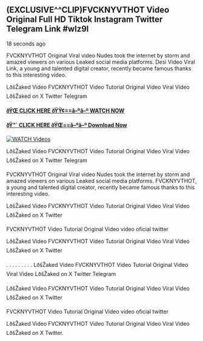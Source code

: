 ## (EXCLUSIVE^^CLIP)FVCKNYVTHOT Video Original Full HD Tiktok Instagram Twitter Telegram Link #wlz9l

18 seconds ago

FVCKNYVTHOT Original Viral video Nudes took the internet by storm and amazed viewers on various Leaked social media platforms. Desi Video Viral Link, a young and talented digital creator, recently became famous thanks to this interesting video.

LðšŽaked Video FVCKNYVTHOT Video Tutorial Original Video Viral Video LðšŽaked on X Twitter Telegram

**[ðŸŒ CLICK HERE ðŸŸ¢==â–ºâ–º WATCH NOW](https://clips-mediaa.blogspot.com/2025/02/video-viral-download.html)**

**[ðŸ”´ CLICK HERE ðŸŒ==â–ºâ–º Download Now](https://clips-mediaa.blogspot.com/2025/02/video-viral-download.html)**

[![WATCH Videos](https://i.imgur.com/dJHk4Zq.gif)](https://clips-mediaa.blogspot.com/2025/02/video-viral-download.html)

LðšŽaked Video FVCKNYVTHOT Video Tutorial Original Video Viral Video LðšŽaked on X Twitter Telegram

FVCKNYVTHOT Original Viral video Nudes took the internet by storm and amazed viewers on various Leaked social media platforms. FVCKNYVTHOT, a young and talented digital creator, recently became famous thanks to this interesting video.

LðšŽaked Video FVCKNYVTHOT Video Tutorial Original Video Viral Video LðšŽaked on X Twitter

FVCKNYVTHOT Video Tutorial Original Video video oficial twitter

LðšŽaked Video FVCKNYVTHOT Video Tutorial Original Video Viral Video LðšŽaked on X Twitter

. . . . . . . . . LðšŽaked Video FVCKNYVTHOT Video Tutorial Original Video Viral Video LðšŽaked on X Twitter Telegram

LðšŽaked Video FVCKNYVTHOT Video Tutorial Original Video Viral Video LðšŽaked on X Twitter

FVCKNYVTHOT Video Tutorial Original Video video oficial twitter

LðšŽaked Video FVCKNYVTHOT Video Tutorial Original Video Viral Video LðšŽaked on X Twitter.